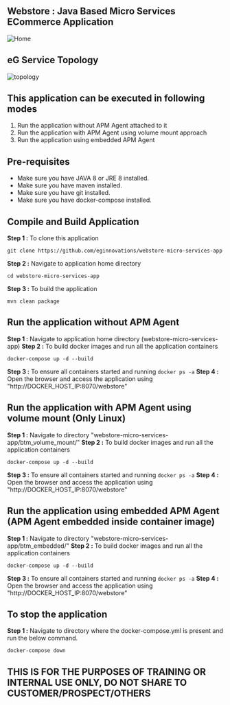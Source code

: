 
## Webstore : Java Based Micro Services ECommerce Application

![Home](https://github.com/eginnovations/webstore-micro-services-app/raw/master/docs/images/webstore-home-page.png)

## eG Service Topology 
![topology](https://github.com/eginnovations/webstore-micro-services-app/raw/master/docs/images/webstore-eg-topology.png)

## This application can be executed in following modes

1.  Run the application without APM Agent attached to it
2.  Run the application with APM Agent using volume mount approach
3.  Run the application using embedded APM Agent

## Pre-requisites

-   Make sure you have JAVA 8 or JRE 8 installed.
-   Make sure you have maven installed.
-   Make sure you have git installed.
-   Make sure you have docker-compose installed.

## Compile and Build Application

**Step 1 :** To clone this application

```
git clone https://github.com/eginnovations/webstore-micro-services-app
```

**Step 2 :** Navigate to application home directory

```
cd webstore-micro-services-app
```

**Step 3 :** To build the application

```
mvn clean package
```

## Run the application without APM Agent

**Step 1 :** Navigate to application home directory (webstore-micro-services-app) **Step 2 :** To build docker images and run all the application containers
```
docker-compose up -d --build
```

**Step 3 :** To ensure all containers started and running `docker ps -a` **Step 4 :** Open the browser and access the application using "http://DOCKER\_HOST\_IP:8070/webstore"

## Run the application with APM Agent using volume mount (Only Linux)

**Step 1 :** Navigate to directory "webstore-micro-services-app/btm\_volume\_mount/" **Step 2 :** To build docker images and run all the application containers

```
docker-compose up -d --build
```

**Step 3 :** To ensure all containers started and running `docker ps -a` **Step 4 :** Open the browser and access the application using "http://DOCKER\_HOST\_IP:8070/webstore"

## Run the application using embedded APM Agent (APM Agent embedded inside container image)

**Step 1 :** Navigate to directory "webstore-micro-services-app/btm_embedded/" **Step 2 :** To build docker images and run all the application containers

```
docker-compose up -d --build
```

**Step 3 :** To ensure all containers started and running `docker ps -a` **Step 4 :** Open the browser and access the application using "http://DOCKER\_HOST\_IP:8070/webstore"

## To stop the application

**Step 1 :** Navigate to directory where the docker-compose.yml is present and run the below command.

```
docker-compose down
```

## THIS IS FOR THE PURPOSES OF TRAINING OR INTERNAL USE ONLY, DO NOT SHARE TO CUSTOMER/PROSPECT/OTHERS
